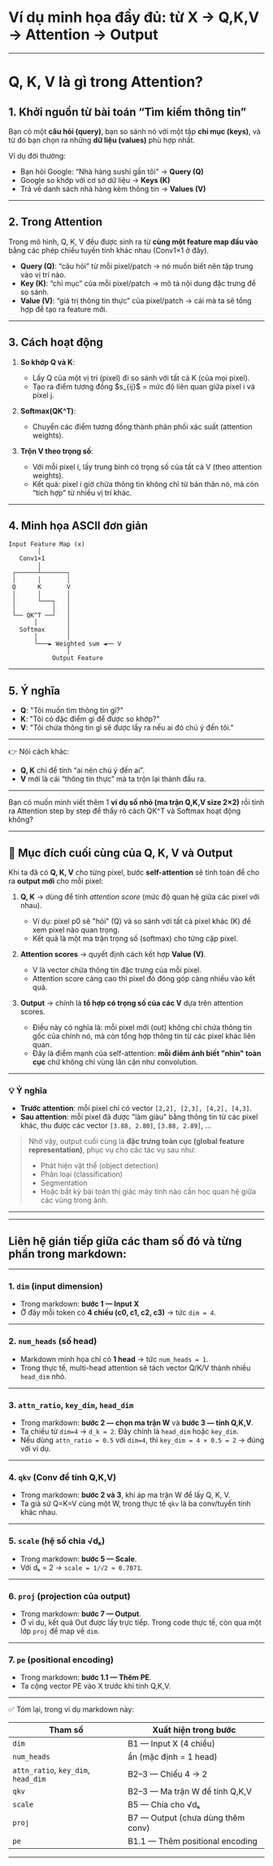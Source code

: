 # Ví dụ minh họa đầy đủ: từ X → Q,K,V → Attention → Output  
---

# Q, K, V là gì trong Attention?

## 1. Khởi nguồn từ bài toán “Tìm kiếm thông tin”

Bạn có một **câu hỏi (query)**, bạn so sánh nó với một tập **chỉ mục (keys)**, và từ đó bạn chọn ra những **dữ liệu (values)** phù hợp nhất.

Ví dụ đời thường:

* Bạn hỏi Google: “Nhà hàng sushi gần tôi” → **Query (Q)**
* Google so khớp với cơ sở dữ liệu → **Keys (K)**
* Trả về danh sách nhà hàng kèm thông tin → **Values (V)**

---

## 2. Trong Attention

Trong mô hình, Q, K, V đều được sinh ra từ **cùng một feature map đầu vào** bằng các phép chiếu tuyến tính khác nhau (Conv1×1 ở đây).

* **Query (Q)**: “câu hỏi” từ mỗi pixel/patch → nó muốn biết nên tập trung vào vị trí nào.
* **Key (K)**: “chỉ mục” của mỗi pixel/patch → mô tả nội dung đặc trưng để so sánh.
* **Value (V)**: “giá trị thông tin thực” của pixel/patch → cái mà ta sẽ tổng hợp để tạo ra feature mới.

---

## 3. Cách hoạt động

1. **So khớp Q và K**:

   * Lấy Q của một vị trí (pixel) đi so sánh với tất cả K (của mọi pixel).
   * Tạo ra điểm tương đồng \$s\_{ij}\$ = mức độ liên quan giữa pixel i và pixel j.

2. **Softmax(QK^T)**:

   * Chuyển các điểm tương đồng thành phân phối xác suất (attention weights).

3. **Trộn V theo trọng số**:

   * Với mỗi pixel i, lấy trung bình có trọng số của tất cả V (theo attention weights).
   * Kết quả: pixel i giờ chứa thông tin không chỉ từ bản thân nó, mà còn “tích hợp” từ nhiều vị trí khác.

---

## 4. Minh họa ASCII đơn giản

```
Input Feature Map (x)
        │
   Conv1×1
        │
 ┌──────┴───────┐
 │      │       │
 Q      K       V
 │      │       │
 │      └───┐   │
 │          │   │
 └── QK^T ──┘   │
       │        │
   Softmax      │
       │        │
       └───► Weighted sum ◄── V
                │
            Output Feature
```

---

## 5. Ý nghĩa

* **Q**: "Tôi muốn tìm thông tin gì?"
* **K**: "Tôi có đặc điểm gì để được so khớp?"
* **V**: "Tôi chứa thông tin gì sẽ được lấy ra nếu ai đó chú ý đến tôi."

---

👉 Nói cách khác:

* **Q, K** chỉ để tính “ai nên chú ý đến ai”.
* **V** mới là cái “thông tin thực” mà ta trộn lại thành đầu ra.

---

Bạn có muốn mình viết thêm 1 **ví dụ số nhỏ (ma trận Q,K,V size 2×2)** rồi tính ra Attention step by step để thấy rõ cách QK^T và Softmax hoạt động không?


---

## 🎯 Mục đích cuối cùng của Q, K, V và Output

Khi ta đã có **Q, K, V** cho từng pixel, bước **self-attention** sẽ tính toán để cho ra **output mới** cho mỗi pixel:

1. **Q, K** → dùng để tính *attention score* (mức độ quan hệ giữa các pixel với nhau).  
   - Ví dụ: pixel p0 sẽ "hỏi" (Q) và so sánh với tất cả pixel khác (K) để xem pixel nào quan trọng.  
   - Kết quả là một ma trận trọng số (softmax) cho từng cặp pixel.

2. **Attention scores** → quyết định cách kết hợp **Value (V)**.  
   - V là vector chứa thông tin đặc trưng của mỗi pixel.  
   - Attention score càng cao thì pixel đó đóng góp càng nhiều vào kết quả.

3. **Output** → chính là **tổ hợp có trọng số của các V** dựa trên attention scores.  
   - Điều này có nghĩa là: mỗi pixel mới (out) không chỉ chứa thông tin gốc của chính nó, mà còn tổng hợp thông tin từ các pixel khác liên quan.  
   - Đây là điểm mạnh của self-attention: **mỗi điểm ảnh biết "nhìn" toàn cục** chứ không chỉ vùng lân cận như convolution.

---
### 💡 Ý nghĩa

- **Trước attention**: mỗi pixel chỉ có vector `[2,2], [2,3], [4,2], [4,3]`.  
- **Sau attention**: mỗi pixel đã được "làm giàu" bằng thông tin từ các pixel khác, thu được các vector `[3.88, 2.80]`, `[3.88, 2.89]`, ...  

> Nhờ vậy, output cuối cùng là **đặc trưng toàn cục (global feature representation)**, phục vụ cho các tác vụ sau như:  
> - Phát hiện vật thể (object detection)  
> - Phân loại (classification)  
> - Segmentation  
> - Hoặc bất kỳ bài toán thị giác máy tính nào cần học quan hệ giữa các vùng trong ảnh.


---
---


## **Liên hệ gián tiếp** giữa các tham số đó và từng phần trong markdown:

---

### 1. `dim` (input dimension)

* Trong markdown: **bước 1 — Input X**
* Ở đây mỗi token có **4 chiều (c0, c1, c2, c3)** → tức `dim = 4`.

---

### 2. `num_heads` (số head)

* Markdown minh họa chỉ có **1 head** → tức `num_heads = 1`.
* Trong thực tế, multi-head attention sẽ tách vector Q/K/V thành nhiều `head_dim` nhỏ.

---

### 3. `attn_ratio`, `key_dim`, `head_dim`

* Trong markdown: **bước 2 — chọn ma trận W** và **bước 3 — tính Q,K,V**.
* Ta chiếu từ `dim=4` → `d_k = 2`. Đây chính là `head_dim` hoặc `key_dim`.
* Nếu dùng `attn_ratio = 0.5` với `dim=4`, thì `key_dim = 4 × 0.5 = 2` → đúng với ví dụ.

---

### 4. `qkv` (Conv để tính Q,K,V)

* Trong markdown: **bước 2 và 3**, khi áp ma trận W để lấy Q, K, V.
* Ta giả sử Q=K=V cùng một W, trong thực tế `qkv` là ba conv/tuyến tính khác nhau.

---

### 5. `scale` (hệ số chia √dₖ)

* Trong markdown: **bước 5 — Scale**.
* Với dₖ = 2 → `scale = 1/√2 ≈ 0.7071`.

---

### 6. `proj` (projection của output)

* Trong markdown: **bước 7 — Output**.
* Ở ví dụ, kết quả Out được lấy trực tiếp. Trong code thực tế, còn qua một lớp `proj` để map về `dim`.

---

### 7. `pe` (positional encoding)

* Trong markdown: **bước 1.1 — Thêm PE**.
* Ta cộng vector PE vào X trước khi tính Q,K,V.

---

✅ Tóm lại, trong ví dụ markdown này:

| Tham số                             | Xuất hiện trong bước              |
| ----------------------------------- | --------------------------------- |
| `dim`                               | B1 — Input X (4 chiều)            |
| `num_heads`                         | ẩn (mặc định = 1 head)            |
| `attn_ratio`, `key_dim`, `head_dim` | B2–3 — Chiếu 4 → 2                |
| `qkv`                               | B2–3 — Ma trận W để tính Q,K,V    |
| `scale`                             | B5 — Chia cho √dₖ                 |
| `proj`                              | B7 — Output (chưa dùng thêm conv) |
| `pe`                                | B1.1 — Thêm positional encoding   |

---

